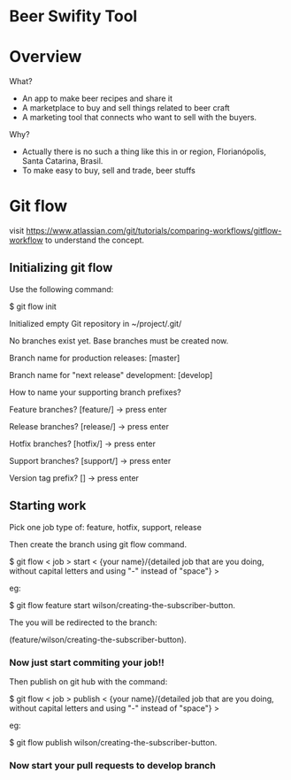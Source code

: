 # Beer Swifity Tool

# Overview

What?

- An app to make beer recipes and share it
- A marketplace to buy and sell things related to beer craft
- A marketing tool that connects who want to sell with the buyers.

Why?

- Actually there is no such a thing like this in or region, Florianópolis, Santa Catarina, Brasil.
- To make easy to buy, sell and trade, beer stuffs

# Git flow

visit https://www.atlassian.com/git/tutorials/comparing-workflows/gitflow-workflow to understand the concept.

## Initializing git flow

Use the following command:

\$ git flow init

Initialized empty Git repository in ~/project/.git/

No branches exist yet. Base branches must be created now.

Branch name for production releases: [master]

Branch name for "next release" development: [develop]

How to name your supporting branch prefixes?

Feature branches? [feature/] -> press enter

Release branches? [release/] -> press enter

Hotfix branches? [hotfix/] -> press enter

Support branches? [support/] -> press enter

Version tag prefix? [] -> press enter

## Starting work

Pick one job type of:
feature,
hotfix,
support,
release

Then create the branch using git flow command.

\$ git flow < job > start < {your name}/{detailed job that are you doing, without capital letters and using "-" instead of "space"} >

eg:

\$ git flow feature start wilson/creating-the-subscriber-button.

The you will be redirected to the branch:

(feature/wilson/creating-the-subscriber-button).

### Now just start commiting your job!!

Then publish on git hub with the command:

\$ git flow < job > publish < {your name}/{detailed job that are you doing, without capital letters and using "-" instead of "space"} >

eg:

\$ git flow publish wilson/creating-the-subscriber-button.

### Now start your pull requests to develop branch
